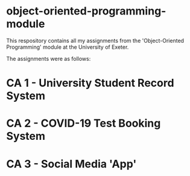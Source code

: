 # object-oriented-programming-module

This respository contains all my assignments from the 'Object-Oriented Programming' module at the University of Exeter.

The assignments were as follows:

# CA 1 - University Student Record System

# CA 2 - COVID-19 Test Booking System

# CA 3 - Social Media 'App'
